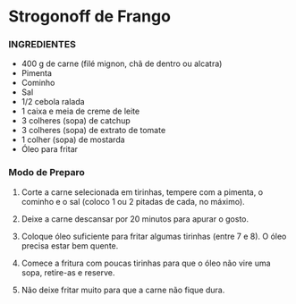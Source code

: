 # Strogonoff de Frango

### INGREDIENTES
- 400 g de carne (filé mignon, chã de dentro ou alcatra)
- Pimenta
- Cominho
- Sal
- 1/2 cebola ralada
- 1 caixa e meia de creme de leite
- 3 colheres (sopa) de catchup
- 3 colheres (sopa) de extrato de tomate
- 1 colher (sopa) de mostarda
- Óleo para fritar

### Modo de Preparo

1. Corte a carne selecionada em tirinhas, tempere com a pimenta, o cominho e o sal (coloco 1 ou 2 pitadas de cada, no máximo).

2. Deixe a carne descansar por 20 minutos para apurar o gosto.

3. Coloque óleo suficiente para fritar algumas tirinhas (entre 7 e 8). O óleo precisa estar bem quente.

4. Comece a fritura com poucas tirinhas para que o óleo não vire uma sopa, retire-as e reserve.

5. Não deixe fritar muito para que a carne não fique dura.